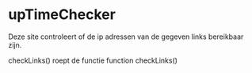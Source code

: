 # upTimeChecker
 Deze site controleert of de ip adressen van de gegeven links bereikbaar zijn.

checkLinks() roept de functie function checkLinks()
